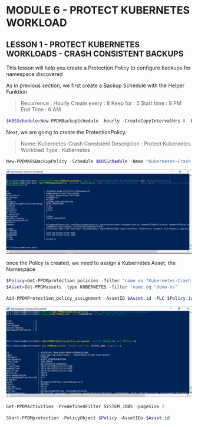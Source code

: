 # MODULE 6 - PROTECT KUBERNETES WORKLOAD

## LESSON 1 - PROTECT KUBERNETES WORKLOADS - CRASH CONSISTENT BACKUPS

This lesson will help you create a Protection Policy to configure  backups for namespace discovered

As in previous section, we first create a Backup Schedule with the Helper Funktion

>Recurrence : Hourly
>Create every : 8
>Keep for : 5
>Start time : 8 PM 
>End Time : 6 AM

```Powershell
$K8SSchedule=New-PPDMBackupSchedule -hourly -CreateCopyIntervalHrs 8 -RetentionUnit DAY -RetentionInterval 5
```

Next, we are going to create the ProtectionPolicy:

>Name: Kubernetes-Crash Consistent
>Description : Protect Kubernetes Workload
>Type : Kubernetes

```Powershell
New-PPDMK8SBackupPolicy -Schedule $K8SSchedule -Name "Kubernetes-Crash Consistent" -Description "Protect Kubernetes Workload" -enabled -StorageSystemID $Storage.id
```

![Alt text](image-3.png)

once the Policy is created, we need to assign a Kubernetes Asset, the Namespace

```Powershell
$Policy=Get-PPDMprotection_policies -filter 'name eq "Kubernetes-Crash Consistent"'
$Asset=Get-PPDMassets -type KUBERNETES -filter 'name eq "demo-ns"'
``` 


```Powershell
Add-PPDMProtection_policy_assignment -AssetID $Asset.id -PLC $Policy.id
```

![Alt text](image-4.png)

```Powershell
Get-PPDMactivities -PredefinedFilter SYSTEM_JOBS -pageSize 2

```


```Powershell
Start-PPDMprotection -PolicyObject $Policy -AssetIDs $Asset.id
```


